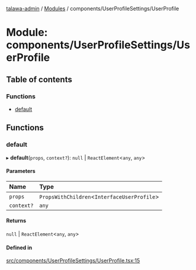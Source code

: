 [talawa-admin](../README.md) / [Modules](../modules.md) / components/UserProfileSettings/UserProfile

# Module: components/UserProfileSettings/UserProfile

## Table of contents

### Functions

- [default](components_UserProfileSettings_UserProfile.md#default)

## Functions

### default

▸ **default**(`props`, `context?`): ``null`` \| `ReactElement`\<`any`, `any`\>

#### Parameters

| Name | Type |
| :------ | :------ |
| `props` | `PropsWithChildren`\<`InterfaceUserProfile`\> |
| `context?` | `any` |

#### Returns

``null`` \| `ReactElement`\<`any`, `any`\>

#### Defined in

[src/components/UserProfileSettings/UserProfile.tsx:15](https://github.com/pranshugupta54/talawa-admin/blob/2da9090/src/components/UserProfileSettings/UserProfile.tsx#L15)
